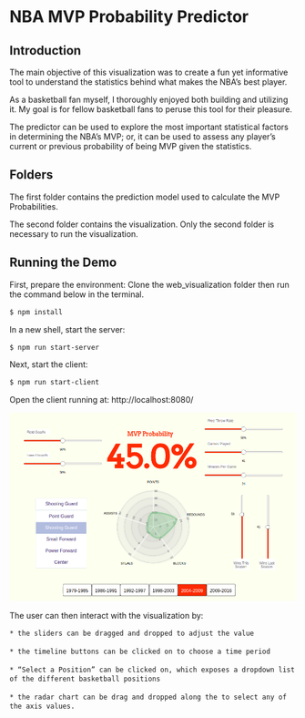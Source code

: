 # NBA MVP Probability Predictor

## Introduction

The main objective of this visualization was to create a fun yet informative tool to understand the statistics behind what makes the NBA’s best player. 

As a basketball fan myself, I thoroughly enjoyed both building and utilizing it. My goal is for fellow basketball fans to peruse this tool for their pleasure.

The predictor can be used to explore the most important statistical factors in determining the NBA’s MVP; or, it can be used to assess any player’s current or previous probability of being MVP given the statistics.


## Folders
The first folder contains the prediction model used to calculate the MVP Probabilities.

The second folder contains the visualization. Only the second folder is necessary to run the visualization.
## Running the Demo
First, prepare the environment:
Clone the web_visualization folder then run the command below in the terminal.

```sh
$ npm install

```

In a new shell, start the server:
```sh
$ npm run start-server

```

Next, start the client:
```sh
$ npm run start-client

```

Open the client running at: http://localhost:8080/


![Screenshot](./web_visualization/mvp_vis_usage.png)

The user can then interact with the visualization by:

    * the sliders can be dragged and dropped to adjust the value
  
    * the timeline buttons can be clicked on to choose a time period
    
    * “Select a Position” can be clicked on, which exposes a dropdown list of the different basketball positions
    
    * the radar chart can be drag and dropped along the to select any of the axis values.


